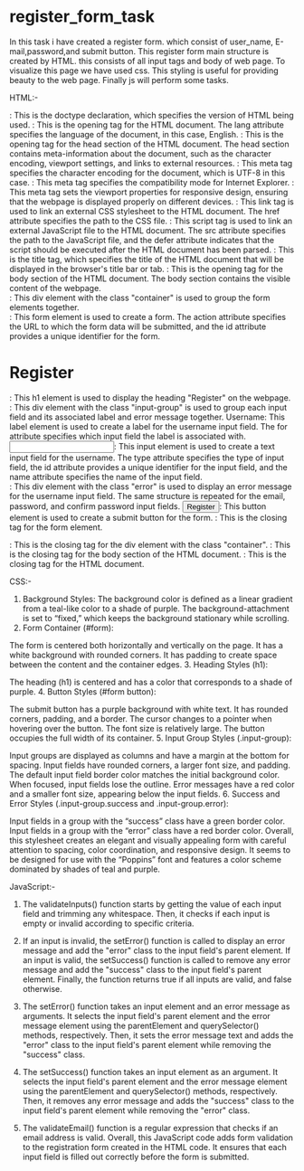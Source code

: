 # register_form_task
In this task i have created a register form. which consist of user_name, E-mail,password,and submit button.
This register form main structure is created by HTML. this consists of all input tags and body of web page.
To visualize this page we have used css. This styling is useful for providing beauty to the web page.
Finally js will perform some tasks.


HTML:-
<!DOCTYPE html>: This is the doctype declaration, which specifies the version of HTML being used.
<html lang="en">: This is the opening tag for the HTML document. The lang attribute specifies the language of the document, in this case, English.
<head>: This is the opening tag for the head section of the HTML document. The head section contains meta-information about the document, such as the character encoding, viewport settings, and links to external resources.
<meta charset="UTF-8">: This meta tag specifies the character encoding for the document, which is UTF-8 in this case.
<meta http-equiv="X-UA-Compatible" content="IE=edge">: This meta tag specifies the compatibility mode for Internet Explorer.
<meta name="viewport" content="width=device-width, initial-scale=1.0">: This meta tag sets the viewport properties for responsive design, ensuring that the webpage is displayed properly on different devices.
<link rel="stylesheet" href="style.css">: This link tag is used to link an external CSS stylesheet to the HTML document. The href attribute specifies the path to the CSS file.
<script src="app.js" defer></script>: This script tag is used to link an external JavaScript file to the HTML document. The src attribute specifies the path to the JavaScript file, and the defer attribute indicates that the script should be executed after the HTML document has been parsed.
<title>Register</title>: This is the title tag, which specifies the title of the HTML document that will be displayed in the browser's title bar or tab.
<body>: This is the opening tag for the body section of the HTML document. The body section contains the visible content of the webpage.
<div class="container">: This div element with the class "container" is used to group the form elements together.
<form action="" id="form">: This form element is used to create a form. The action attribute specifies the URL to which the form data will be submitted, and the id attribute provides a unique identifier for the form.
<h1>Register</h1>: This h1 element is used to display the heading "Register" on the webpage.
<div class="input-group">: This div element with the class "input-group" is used to group each input field and its associated label and error message together.
<label for="username">Username</label>: This label element is used to create a label for the username input field. The for attribute specifies which input field the label is associated with.
<input type="text" id="username" name="username">: This input element is used to create a text input field for the username. The type attribute specifies the type of input field, the id attribute provides a unique identifier for the input field, and the name attribute specifies the name of the input field.
<div class="error"></div>: This div element with the class "error" is used to display an error message for the username input field.
The same structure is repeated for the email, password, and confirm password input fields.
<button type="submit">Register</button>: This button element is used to create a submit button for the form.
</form>: This is the closing tag for the form element.
</div>: This is the closing tag for the div element with the class "container".
</body>: This is the closing tag for the body section of the HTML document.
</html>: This is the closing tag for the HTML document.



CSS:-
1. Background Styles:
The background color is defined as a linear gradient from a teal-like color to a shade of purple.
The background-attachment is set to “fixed,” which keeps the background stationary while scrolling.
2. Form Container (#form):

The form is centered both horizontally and vertically on the page.
It has a white background with rounded corners.
It has padding to create space between the content and the container edges.
3. Heading Styles (h1):

The heading (h1) is centered and has a color that corresponds to a shade of purple.
4. Button Styles (#form button):

The submit button has a purple background with white text.
It has rounded corners, padding, and a border.
The cursor changes to a pointer when hovering over the button.
The font size is relatively large.
The button occupies the full width of its container.
5. Input Group Styles (.input-group):

Input groups are displayed as columns and have a margin at the bottom for spacing.
Input fields have rounded corners, a larger font size, and padding.
The default input field border color matches the initial background color.
When focused, input fields lose the outline.
Error messages have a red color and a smaller font size, appearing below the input fields.
6. Success and Error Styles (.input-group.success and .input-group.error):

Input fields in a group with the “success” class have a green border color.
Input fields in a group with the “error” class have a red border color.
Overall, this stylesheet creates an elegant and visually appealing form with careful attention to spacing, color coordination, and responsive design. It seems to be designed for use with the “Poppins” font and features a color scheme dominated by shades of teal and purple.


JavaScript:-
1. The validateInputs() function starts by getting the value of each input field and trimming any whitespace. Then, it checks if each input is empty or invalid according to specific criteria.
2. If an input is invalid, the setError() function is called to display an error message and add the "error" class to the input field's parent element. If an input is valid, the setSuccess() function is called to remove any error message and add the "success" class to the input field's parent element. Finally, the function returns true if all inputs are valid, and false otherwise.

3. The setError() function takes an input element and an error message as arguments. It selects the input field's parent element and the error message element using the parentElement and querySelector() methods, respectively. Then, it sets the error message text and adds the "error" class to the input field's parent element while removing the "success" class.

4. The setSuccess() function takes an input element as an argument. It selects the input field's parent element and the error message element using the parentElement and querySelector() methods, respectively. Then, it removes any error message and adds the "success" class to the input field's parent element while removing the "error" class.

5. The validateEmail() function is a regular expression that checks if an email address is valid. Overall, this JavaScript code adds form validation to the registration form created in the HTML code. It ensures that each input field is filled out correctly before the form is submitted.
